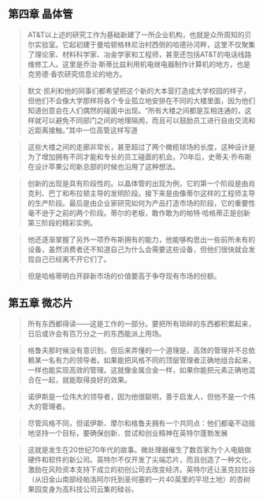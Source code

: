 ## 第四章 晶体管

> AT&T以上述的研究工作为基础新建了一所企业机构，也就是众所周知的贝尔实验室。它起初建于曼哈顿格林尼治村西侧的哈德孙河畔，这里不仅聚集了理论家、材料科学家、冶金学家和工程师，甚至还包括AT&T的电话线路维修工人。这里是乔治·斯蒂比兹利用机电继电器制作计算机的地方，也是克劳德·香农研究信息论的地方。

> 默文·凯利和他的同事们都希望把这个新的大本营打造成大学校园的样子，但他们不会像大学那样将各个专业孤立地安排在不同的大楼里面，因为他们知道创意会在人们偶然的碰面中出现。“所有大楼之间都是互相连通的，这样就可以避免不同部门之间的地理隔阂，而且可以鼓励员工进行自由交流和近距离接触。”其中一位高管这样写道

> 这些大楼之间的走廊非常长，甚至超过了两个橄榄球场的长度，这种设计是为了增加拥有不同才能和专长的员工碰面的机会。70年后，史蒂夫·乔布斯在设计苹果公司新总部的时候也沿用了这种想法。

> 创新的出现是具有阶段性的。以晶体管的出现为例，它的第一个阶段是由肖克利、巴丁和布拉顿主导的发明阶段。接下来是由像蒂尔这样的工程师主导的生产阶段。最后是由企业家研究如何为产品打造市场的阶段，它的重要性毫不逊于之前的两个阶段。蒂尔的老板，敢作敢为的帕特·哈格蒂正是创新第三阶段的精彩实例。

> 他还逐渐掌握了另外一项乔布斯拥有的能力，他能够构思出一些前所未有的设备，虽然消费者还不知道自己为什么会需要这些设备，但他们很快就会发现自己已经离不开它们了。

> 但是哈格蒂明白开辟新市场的价值要高于争夺现有市场的份额。

## 第五章 微芯片

> 所有东西都得读——这是工作的一部分。要把所有琐碎的东西都积累起来，日后或许会有百万分之一的东西能派上用场。

> 格鲁夫那时候没有意识到，但后来弄懂的一个道理是，高效的管理并不总依赖某一名有力的领导者。如果能把风格不同的顶层管理者正确地组合起来，一样也能实现高效的管理。这就像金属合金一样，如果你能把元素正确地混合在一起，就能取得良好的效果。

> 诺伊斯是一位伟大的领导者，因为他很聪明，善于启发人，但他不是一个伟大的管理者。

> 尽管风格不同，但诺伊斯、摩尔和格鲁夫拥有一个共同点：他们都毫不动摇地坚持一个目标，要确保创新、尝试和创业精神在英特尔蓬勃发展

> 这就是发生在20世纪70年代的故事。微处理器催生了数百家为个人电脑做硬件和软件的新公司。英特尔不仅开发了尖端芯片，而且创造了一种文化，激励在风险资本支持下成立的初创公司去改变经济。英特尔还让圣克拉拉谷（从旧金山南部经帕洛阿尔托到圣何塞的一片40英里的平坦土地）的杏树果园变身为高科技公司云集的硅谷。
